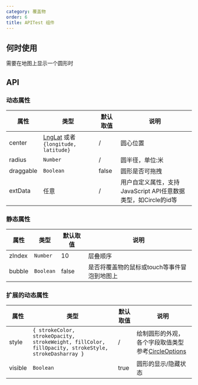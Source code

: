 ```yaml
---
category: 覆盖物
order: 6
title: APITest 组件
---
```


## 何时使用

需要在地图上显示一个圆形时


## API

### 动态属性

| 属性 | 类型 | 默认取值 | 说明 |
|------|-----|------|-----|
| center | [LngLat](http://lbs.amap.com/api/javascript-api/reference/core#LngLat) 或者 `{longitude, latitude}`  | / | 圆心位置 |
| radius | `Number` | / | 圆半径，单位:米 |
| draggable | `Boolean` | false | 圆形是否可拖拽 |
| extData | 任意 | / | 用户自定义属性，支持JavaScript API任意数据类型，如Circle的id等 |
  

### 静态属性

| 属性     | 类型 | 默认取值 | 说明     |
|----------|-----------|-------|-----|
| zIndex | `Number`  | 10    | 层叠顺序 |
| bubble | `Boolean` | false | 是否将覆盖物的鼠标或touch等事件冒泡到地图上 |


### 扩展的动态属性

| 属性     | 类型 | 默认取值 | 说明     |
|----------|-----------|-------|-----|
| style   | `{ strokeColor, strokeOpacity, strokeWeight, fillColor, fillOpacity, strokeStyle, strokeDasharray }` | / | 绘制圆形的外观，各个字段取值类型参考[CircleOptions](http://lbs.amap.com/api/javascript-api/reference/overlay#Circle) |
| visible | `Boolean` | true | 圆形的显示/隐藏状态 |
